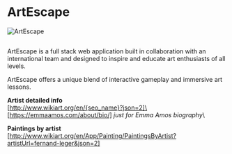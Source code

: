 # ArtEscape

![ArtEscape](/desktop/presentation-final-project/Logo_ArtEscape.png)

##

ArtEscape is a full stack web application built in collaboration with an international team and designed to inspire and educate art enthusiasts of all levels.

ArtEscape offers a unique blend of interactive gameplay and immersive art lessons.

**Artist detailed info**\
[http://www.wikiart.org/en/{seo_name}?json=2]\
[https://emmaamos.com/about/bio/] _just for Emma Amos biography_\

**Paintings by artist**\
[http://www.wikiart.org/en/App/Painting/PaintingsByArtist?artistUrl=fernand-leger&json=2]
